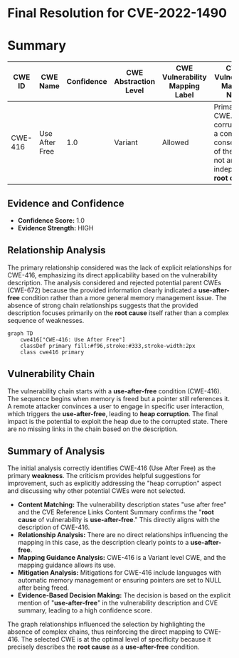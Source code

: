 # Final Resolution for CVE-2022-1490

# Summary
| CWE ID | CWE Name | Confidence | CWE Abstraction Level | CWE Vulnerability Mapping Label | CWE-Vulnerability Mapping Notes |
|---|---|---|---|---|---|
| CWE-416 | Use After Free | 1.0 | Variant | Allowed | Primary CWE. Heap corruption is a common consequence of the **UAF**, not an independent **root cause**. |

## Evidence and Confidence

*   **Confidence Score:** 1.0
*   **Evidence Strength:** HIGH

## Relationship Analysis
The primary relationship considered was the lack of explicit relationships for CWE-416, emphasizing its direct applicability based on the vulnerability description. The analysis considered and rejected potential parent CWEs (CWE-672) because the provided information clearly indicated a **use-after-free** condition rather than a more general memory management issue. The absence of strong chain relationships suggests that the provided description focuses primarily on the **root cause** itself rather than a complex sequence of weaknesses.

```mermaid
graph TD
    cwe416["CWE-416: Use After Free"]
    classDef primary fill:#f96,stroke:#333,stroke-width:2px
    class cwe416 primary
```

## Vulnerability Chain
The vulnerability chain starts with a **use-after-free** condition (CWE-416). The sequence begins when memory is freed but a pointer still references it. A remote attacker convinces a user to engage in specific user interaction, which triggers the **use-after-free**, leading to **heap corruption**. The final impact is the potential to exploit the heap due to the corrupted state. There are no missing links in the chain based on the description.

## Summary of Analysis
The initial analysis correctly identifies CWE-416 (Use After Free) as the primary **weakness**. The criticism provides helpful suggestions for improvement, such as explicitly addressing the "heap corruption" aspect and discussing why other potential CWEs were not selected.

- **Content Matching:** The vulnerability description states "use after free" and the CVE Reference Links Content Summary confirms the "**root cause** of vulnerability is **use-after-free**." This directly aligns with the description of CWE-416.
- **Relationship Analysis:** There are no direct relationships influencing the mapping in this case, as the description clearly points to a **use-after-free**.
- **Mapping Guidance Analysis:** CWE-416 is a Variant level CWE, and the mapping guidance allows its use.
- **Mitigation Analysis:** Mitigations for CWE-416 include languages with automatic memory management or ensuring pointers are set to NULL after being freed.
- **Evidence-Based Decision Making:** The decision is based on the explicit mention of "**use-after-free**" in the vulnerability description and CVE summary, leading to a high confidence score.

The graph relationships influenced the selection by highlighting the absence of complex chains, thus reinforcing the direct mapping to CWE-416. The selected CWE is at the optimal level of specificity because it precisely describes the **root cause** as a **use-after-free** condition.